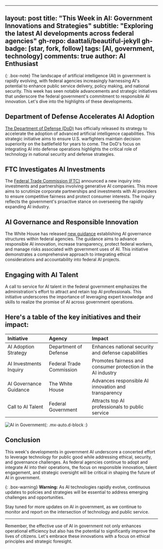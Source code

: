 
---
layout: post
title: "This Week in AI: Government Innovations and Strategies"
subtitle: "Exploring the latest AI developments across federal agencies"
gh-repo: daattali/beautiful-jekyll
gh-badge: [star, fork, follow]
tags: [AI, government, technology]
comments: true
author: AI Enthusiast
---

{: .box-note}
The landscape of artificial intelligence (AI) in government is rapidly evolving, with federal agencies increasingly harnessing AI's potential to enhance public service delivery, policy making, and national security. This week has seen notable advancements and strategic initiatives that underscore the federal government's commitment to responsible AI innovation. Let's dive into the highlights of these developments.

## Department of Defense Accelerates AI Adoption

[The Department of Defense (DoD)](https://www.defense.gov/) has officially released its strategy to accelerate the adoption of advanced artificial intelligence capabilities. This strategic initiative aims to ensure U.S. warfighters maintain decision superiority on the battlefield for years to come. The DoD's focus on integrating AI into defense operations highlights the critical role of technology in national security and defense strategies.

## FTC Investigates AI Investments

The [Federal Trade Commission (FTC)](https://www.ftc.gov/) announced a new inquiry into investments and partnerships involving generative AI companies. This move aims to scrutinize corporate partnerships and investments with AI providers to ensure competitive fairness and protect consumer interests. The inquiry reflects the government's proactive stance on overseeing the rapidly expanding AI industry.

## AI Governance and Responsible Innovation

The White House has released [new guidance](https://www.whitehouse.gov/) establishing AI governance structures within federal agencies. The guidance aims to advance responsible AI innovation, increase transparency, protect federal workers, and manage risks associated with government uses of AI. This initiative demonstrates a comprehensive approach to integrating ethical considerations and accountability into federal AI projects.

## Engaging with AI Talent

A call to service for AI talent in the federal government emphasizes the administration's effort to attract and retain top AI professionals. This initiative underscores the importance of leveraging expert knowledge and skills to realize the promise of AI across government operations.

## Here's a table of the key initiatives and their impact:

| Initiative | Agency | Impact |
| :------ |:--- | :--- |
| AI Adoption Strategy | Department of Defense | Enhances national security and defense capabilities |
| AI Investments Inquiry | Federal Trade Commission | Promotes fairness and consumer protection in the AI industry |
| AI Governance Guidance | The White House | Advances responsible AI innovation and transparency |
| Call to AI Talent | Federal Government | Attracts top AI professionals to public service |

![AI in Government](https://beautifuljekyll.com/assets/img/ai-government.jpg){: .mx-auto.d-block :}

## Conclusion

This week's developments in government AI underscore a concerted effort to leverage technology for public good while addressing ethical, security, and governance challenges. As federal agencies continue to adopt and integrate AI into their operations, the focus on responsible innovation, talent engagement, and strategic oversight will be critical in shaping the future of AI in government.

{: .box-warning}
**Warning:** As AI technologies rapidly evolve, continuous updates to policies and strategies will be essential to address emerging challenges and opportunities.

Stay tuned for more updates on AI in government, as we continue to monitor and report on the intersection of technology and public service.

---

Remember, the effective use of AI in government not only enhances operational efficiency but also has the potential to significantly improve the lives of citizens. Let's embrace these innovations with a focus on ethical principles and strategic foresight.
